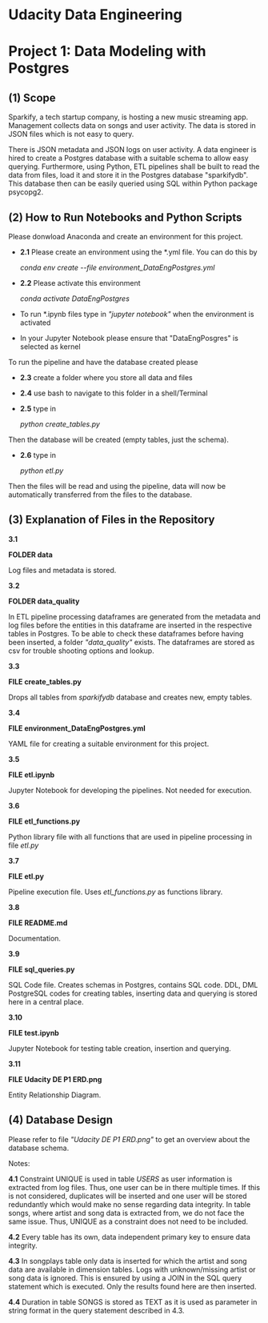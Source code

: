 # Udacity Data Engineering

# Project 1: Data Modeling with Postgres

## (1) Scope

Sparkify, a tech startup company, is hosting a new music streaming app. Management collects data on songs and user activity. The data is stored in JSON files which is not
easy to query.

There is JSON metadata and JSON logs on user activity. 
A data engineer is hired to create a Postgres database with a suitable schema to allow easy querying. Furthermore, using
Python, ETL pipelines shall be built to read the data from
files, load it and store it in the Postgres database "sparkifydb". This database then can be easily queried using
SQL within Python package psycopg2.

## (2) How to Run Notebooks and Python Scripts

Please donwload Anaconda and create an environment for this project. 

- **2.1** Please create an environment using the *.yml file. You can do this by

  *conda env create --file environment_DataEngPostgres.yml*

- **2.2** Please activate this environment

  *conda activate DataEngPostgres*

- To run *.ipynb files type in *"jupyter notebook"* when the environment is activated

- In your Jupyter Notebook please ensure that "DataEngPosgres" is selected as kernel

To run the pipeline and have the database created please 

- **2.3** create a folder where you store all data and files

- **2.4** use bash to navigate to this folder in a shell/Terminal

- **2.5** type in

  *python create_tables.py*

Then the database will be created (empty tables, just the schema).

- **2.6** type in 

  *python etl.py*

Then the files will be read and using the pipeline, data will now be automatically
transferred from the files to the database.

## (3) Explanation of Files in the Repository

**3.1**

**FOLDER data**

Log files and metadata is stored.

**3.2** 

**FOLDER data_quality**

In ETL pipeline processing dataframes are generated from the metadata and log files before
the entities in this dataframe are inserted in the respective tables in Postgres. To be able
to check these dataframes before having been inserted, a folder *"data_quality"* exists. The
dataframes are stored as csv for trouble shooting options and lookup.

**3.3**

**FILE create_tables.py**

Drops all tables from *sparkifydb* database and creates new, empty tables.

**3.4**

**FILE environment_DataEngPostgres.yml**

YAML file for creating a suitable environment for this project.

**3.5**

**FILE etl.ipynb**

Jupyter Notebook for developing the pipelines. Not needed for execution.

**3.6**

**FILE etl_functions.py**

Python library file with all functions that are used in pipeline processing in file *etl.py*

**3.7**

**FILE etl.py**

Pipeline execution file. Uses *etl_functions.py* as functions library.

**3.8**

**FILE README.md**

Documentation.

**3.9**

**FILE sql_queries.py**

SQL Code file. Creates schemas in Postgres, contains SQL code. DDL, DML PostgreSQL codes for creating tables, inserting data and querying is stored here in a central place.

**3.10** 

**FILE test.ipynb**

Jupyter Notebook for testing table creation, insertion and querying.

**3.11** 

**FILE Udacity DE P1 ERD.png**

Entity Relationship Diagram.

## (4) Database Design

Please refer to file *"Udacity DE P1 ERD.png"* to get an overview about the database schema.

Notes:

**4.1**
Constraint UNIQUE is used in table *USERS* as user information is extracted from log files. Thus, one user can be in there multiple times. If this is not considered, duplicates will be inserted and one user will be stored redundantly which would make no sense regarding data integrity. In table songs, where artist and song data is extracted from, we do not face the same issue. Thus, UNIQUE as a constraint does not need to be included.

**4.2**
Every table has its own, data independent primary key to ensure data integrity.

**4.3**
In songplays table only data is inserted for which the artist and song data are available in dimension tables. Logs with unknown/missing artist or song data is ignored. This is ensured by using a JOIN in the SQL query statement which is executed. Only the results found here are then inserted. 

**4.4**
Duration in table SONGS is stored as TEXT as it is used as parameter in string format in the query statement described in 4.3.